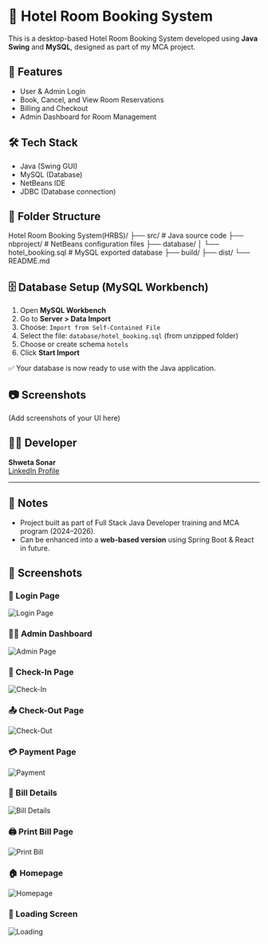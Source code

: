 # 🏨 Hotel Room Booking System

This is a desktop-based Hotel Room Booking System developed using **Java Swing** and **MySQL**, designed as part of my MCA project.

## 🚀 Features
- User & Admin Login
- Book, Cancel, and View Room Reservations
- Billing and Checkout
- Admin Dashboard for Room Management

## 🛠 Tech Stack
- Java (Swing GUI)
- MySQL (Database)
- NetBeans IDE
- JDBC (Database connection)

## 📁 Folder Structure

Hotel Room Booking System(HRBS)/
├── src/ # Java source code
├── nbproject/ # NetBeans configuration files
├── database/
│ └── hotel_booking.sql # MySQL exported database
├── build/
├── dist/
└── README.md


## 🗄️ Database Setup (MySQL Workbench)

1. Open **MySQL Workbench**
2. Go to **Server > Data Import**
3. Choose: `Import from Self-Contained File`
4. Select the file: `database/hotel_booking.sql` (from unzipped folder)
5. Choose or create schema `hotels`
6. Click **Start Import**

✅ Your database is now ready to use with the Java application.

## 📷 Screenshots
(Add screenshots of your UI here)

## 👩‍💻 Developer
**Shweta Sonar**  
[LinkedIn Profile](https://www.linkedin.com/in/shweta-sonar6536492a1)

---

## 📝 Notes
- Project built as part of Full Stack Java Developer training and MCA program (2024–2026).
- Can be enhanced into a **web-based version** using Spring Boot & React in future.


## 📸 Screenshots

### 🔐 Login Page  
![Login Page](LoginPage.png)

### 🧑‍💼 Admin Dashboard  
![Admin Page](AdminPage.png)

### 🏨 Check-In Page  
![Check-In](CheckInPage.png)

### 📤 Check-Out Page  
![Check-Out](CheckOutPage.png)

### 💳 Payment Page  
![Payment](PaymentPage.png)

### 📄 Bill Details  
![Bill Details](BillDetailsPage.png)

### 🖨️ Print Bill Page  
![Print Bill](PrintBillPage.png)

### 🏠 Homepage  
![Homepage](Homepage.png)

### 🔄 Loading Screen  
![Loading](LoadingPage.png)


